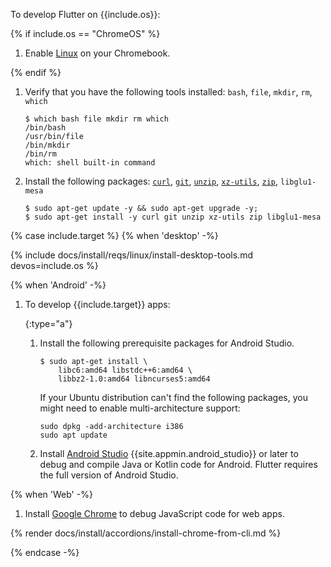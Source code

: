 To develop Flutter on {{include.os}}:

{% if include.os == "ChromeOS" %}

1. Enable [Linux][] on your Chromebook.

{% endif %}

1. Verify that you have the following tools installed:
   `bash`, `file`, `mkdir`, `rm`, `which`

   ```console
   $ which bash file mkdir rm which
   /bin/bash
   /usr/bin/file
   /bin/mkdir
   /bin/rm
   which: shell built-in command
   ```

1. Install the following packages:
   [`curl`][curl], [`git`][git], [`unzip`][unzip],
   [`xz-utils`][xz], [`zip`][zip], `libglu1-mesa`

   ```console
   $ sudo apt-get update -y && sudo apt-get upgrade -y;
   $ sudo apt-get install -y curl git unzip xz-utils zip libglu1-mesa
   ```

{% case include.target %}
{% when 'desktop' -%}

{% include docs/install/reqs/linux/install-desktop-tools.md devos=include.os %}

{% when 'Android' -%}

1. To develop {{include.target}} apps:

   {:type="a"}
   1. Install the following prerequisite packages for Android Studio.

      ```console
      $ sudo apt-get install \
          libc6:amd64 libstdc++6:amd64 \
          libbz2-1.0:amd64 libncurses5:amd64
      ```

      If your Ubuntu distribution can't find the following packages,
      you might need to enable multi-architecture support:
         
      ```
      sudo dpkg -add-architecture i386
      sudo apt update
      ```


   1. Install [Android Studio][] {{site.appmin.android_studio}}
      or later to debug and compile
      Java or Kotlin code for Android.
      Flutter requires the full version of Android Studio.

{% when 'Web' -%}

1. Install [Google Chrome][] to debug JavaScript code for web apps.

{% render docs/install/accordions/install-chrome-from-cli.md %}

{% endcase -%}

[Linux]: https://support.google.com/chromebook/answer/9145439
[curl]: https://curl.se/
[git]: https://git-scm.com/
[unzip]: https://linux.die.net/man/1/unzip
[xz]: https://xz.tukaani.org/xz-utils/
[zip]: https://linux.die.net/man/1/zip
[Android Studio]: https://developer.android.com/studio/install#linux
[Google Chrome]: https://www.google.com/chrome/dr/download/
